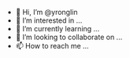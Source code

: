 - 👋 Hi, I’m @yronglin
- 👀 I’m interested in ...
- 🌱 I’m currently learning ...
- 💞️ I’m looking to collaborate on ...
- 📫 How to reach me ...

<!---
yronglin/yronglin is a ✨ special ✨ repository because its `README.md` (this file) appears on your GitHub profile.
You can click the Preview link to take a look at your changes.
--->
